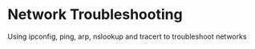 # Network Troubleshooting

Using ipconfig, ping, arp, nslookup and tracert to troubleshoot networks
